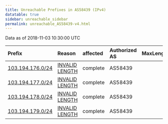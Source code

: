 ```yaml
---
title: Unreachable Prefixes in AS58439 (IPv4)
datatable: true
sidebar: unreachable_sidebar
permalink: unreachable_AS58439-v4.html
---
```


Data as of 2018-11-03 10:30:00 UTC


<div class="datatable-begin"></div>

| Prefix                                                     | Reason                                                                                                     | affected   | Authorized AS   |   MaxLength | Anchor                                       |   unreachable /24s |
|:-----------------------------------------------------------|:-----------------------------------------------------------------------------------------------------------|:-----------|:----------------|------------:|:---------------------------------------------|-------------------:|
| [103.194.176.0/24](https://stat.ripe.net/103.194.176.0/24) | [INVALID LENGTH](https://rpki-validator.ripe.net/announcement-preview?asn=AS58439&prefix=103.194.176.0/24) | complete   | AS58439         |          22 | [APNIC](unreachable_APNIC_RPKI_Root-v4.html) |                  1 |
| [103.194.177.0/24](https://stat.ripe.net/103.194.177.0/24) | [INVALID LENGTH](https://rpki-validator.ripe.net/announcement-preview?asn=AS58439&prefix=103.194.177.0/24) | complete   | AS58439         |          22 | [APNIC](unreachable_APNIC_RPKI_Root-v4.html) |                  1 |
| [103.194.178.0/24](https://stat.ripe.net/103.194.178.0/24) | [INVALID LENGTH](https://rpki-validator.ripe.net/announcement-preview?asn=AS58439&prefix=103.194.178.0/24) | complete   | AS58439         |          22 | [APNIC](unreachable_APNIC_RPKI_Root-v4.html) |                  1 |
| [103.194.179.0/24](https://stat.ripe.net/103.194.179.0/24) | [INVALID LENGTH](https://rpki-validator.ripe.net/announcement-preview?asn=AS58439&prefix=103.194.179.0/24) | complete   | AS58439         |          22 | [APNIC](unreachable_APNIC_RPKI_Root-v4.html) |                  1 |

<div class="datatable-end"></div>